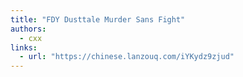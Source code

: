 ```yaml
---
title: "FDY Dusttale Murder Sans Fight"
authors:
  - cxx
links:
  - url: "https://chinese.lanzouq.com/iYKydz9zjud"
---
```


